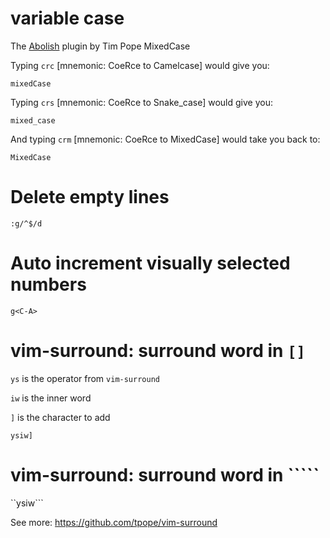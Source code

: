 # variable case

The [Abolish](https://www.vim.org/scripts/script.php?script_id=1545) plugin by Tim Pope
MixedCase

Typing `crc` [mnemonic: CoeRce to Camelcase] would give you:

`mixedCase`

Typing `crs` [mnemonic: CoeRce to Snake_case] would give you:

`mixed_case`

And typing `crm` [mnemonic: CoeRce to MixedCase] would take you back to:

`MixedCase`

# Delete empty lines

`:g/^$/d`

# Auto increment visually selected numbers

`g<C-A>`

# vim-surround: surround word in `[]`

`ys` is the operator from `vim-surround`

`iw` is the inner word

`]` is the character to add

`ysiw]`

# vim-surround: surround word in `````

``ysiw```

See more: https://github.com/tpope/vim-surround
